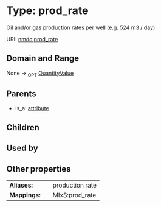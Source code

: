 
# Type: prod_rate


Oil and/or gas production rates per well (e.g. 524 m3 / day)

URI: [nmdc:prod_rate](https://microbiomedata/meta/prod_rate)


## Domain and Range

None ->  <sub>OPT</sub> [QuantityValue](QuantityValue.md)

## Parents

 *  is_a: [attribute](attribute.md)

## Children


## Used by


## Other properties

|  |  |  |
| --- | --- | --- |
| **Aliases:** | | production rate |
| **Mappings:** | | MIxS:prod_rate |


